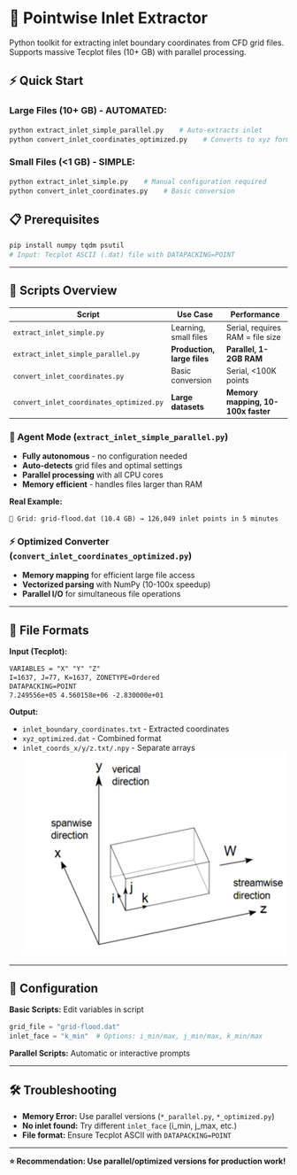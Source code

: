 # 🚀 Pointwise Inlet Extractor

Python toolkit for extracting inlet boundary coordinates from CFD grid files. Supports massive Tecplot files (10+ GB) with parallel processing.

## ⚡ Quick Start

### **Large Files (10+ GB) - AUTOMATED:**
```bash
python extract_inlet_simple_parallel.py    # Auto-extracts inlet
python convert_inlet_coordinates_optimized.py    # Converts to xyz format
```

### **Small Files (<1 GB) - SIMPLE:**
```bash
python extract_inlet_simple.py    # Manual configuration required
python convert_inlet_coordinates.py    # Basic conversion
```

## 📋 Prerequisites
```bash
pip install numpy tqdm psutil
# Input: Tecplot ASCII (.dat) file with DATAPACKING=POINT
```

---

## 📖 Scripts Overview

| **Script** | **Use Case** | **Performance** |
|------------|--------------|-----------------|
| `extract_inlet_simple.py` | Learning, small files | Serial, requires RAM = file size |
| `extract_inlet_simple_parallel.py` | **Production, large files** | **Parallel, 1-2GB RAM** |
| `convert_inlet_coordinates.py` | Basic conversion | Serial, <100K points |
| `convert_inlet_coordinates_optimized.py` | **Large datasets** | **Memory mapping, 10-100x faster** |

### **🤖 Agent Mode** (`extract_inlet_simple_parallel.py`)
- **Fully autonomous** - no configuration needed
- **Auto-detects** grid files and optimal settings
- **Parallel processing** with all CPU cores
- **Memory efficient** - handles files larger than RAM

**Real Example:**
```
📁 Grid: grid-flood.dat (10.4 GB) → 126,049 inlet points in 5 minutes
```

### **⚡ Optimized Converter** (`convert_inlet_coordinates_optimized.py`)
- **Memory mapping** for efficient large file access
- **Vectorized parsing** with NumPy (10-100x speedup)
- **Parallel I/O** for simultaneous file operations

---

## 📁 File Formats

**Input (Tecplot):**
```
VARIABLES = "X" "Y" "Z"
I=1637, J=77, K=1637, ZONETYPE=Ordered
DATAPACKING=POINT
7.249556e+05 4.560158e+06 -2.830000e+01
```

**Output:**
- `inlet_boundary_coordinates.txt` - Extracted coordinates
- `xyz_optimized.dat` - Combined format
- `inlet_coords_x/y/z.txt/.npy` - Separate arrays
![Alt text](./image-directions.png)
---

## 🔧 Configuration

**Basic Scripts:** Edit variables in script
```python
grid_file = "grid-flood.dat"
inlet_face = "k_min"  # Options: i_min/max, j_min/max, k_min/max
```

**Parallel Scripts:** Automatic or interactive prompts

---

## 🛠️ Troubleshooting

- **Memory Error:** Use parallel versions (`*_parallel.py`, `*_optimized.py`)
- **No inlet found:** Try different `inlet_face` (i_min, j_max, etc.)
- **File format:** Ensure Tecplot ASCII with `DATAPACKING=POINT`

---

**⭐ Recommendation: Use parallel/optimized versions for production work!**